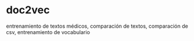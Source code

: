 # doc2vec
entrenamiento de textos médicos, comparación de textos, comparación de csv, entrenamiento de vocabulario
